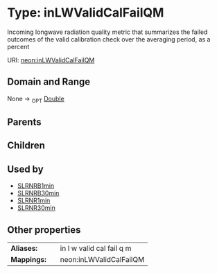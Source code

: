 
# Type: inLWValidCalFailQM


Incoming longwave radiation quality metric that summarizes the failed outcomes of the valid calibration check over the averaging period, as a percent

URI: [neon:inLWValidCalFailQM](https://data.neonscience.org/inLWValidCalFailQM)


## Domain and Range

None ->  <sub>OPT</sub> [Double](types/Double.md)

## Parents


## Children


## Used by

 * [SLRNRB1min](SLRNRB1min.md)
 * [SLRNRB30min](SLRNRB30min.md)
 * [SLRNR1min](SLRNR1min.md)
 * [SLRNR30min](SLRNR30min.md)

## Other properties

|  |  |  |
| --- | --- | --- |
| **Aliases:** | | in l w valid cal fail q m |
| **Mappings:** | | neon:inLWValidCalFailQM |

